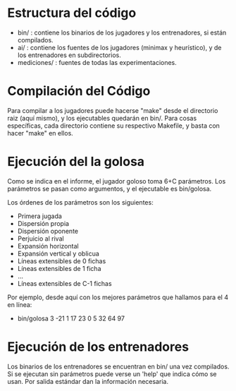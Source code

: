 # Estructura del código

* bin/ : contiene los binarios de los jugadores y los entrenadores, si están compilados.
* ai/ : contiene los fuentes de los jugadores (minimax y heurístico), y de los entrenadores en subdirectorios.
* mediciones/ : fuentes de todas las experimentaciones.


# Compilación del Código

Para compilar a los jugadores puede hacerse "make" desde el directorio raiz (aquí mismo), y los ejecutables quedarán en bin/.
Para cosas específicas, cada directorio contiene su respectivo Makefile, y basta con hacer "make" en ellos.


# Ejecución del la golosa
Como se indica en el informe, el jugador goloso toma 6+C parámetros. Los parámetros se pasan como argumentos, y el ejecutable es bin/golosa.

Los órdenes de los parámetros son los siguientes:

* Primera jugada
* Dispersión propia
* Dispersión oponente
* Perjuicio al rival
* Expansión horizontal
* Expansión vertical y oblicua
* Líneas extensibles de 0 fichas
* Líneas extensibles de 1 ficha
* ...
* Líneas extensibles de C-1 fichas

Por ejemplo, desde aquí con los mejores parámetros que hallamos para el 4 en línea:

* bin/golosa 3 -21 1 17 23 0 5 32 64 97



# Ejecución de los entrenadores

Los binarios de los entrenadores se encuentran en bin/ una vez compilados. Si se ejecutan sin parámetros puede verse un 'help' que indica cómo se usan. Por salida estándar dan la información necesaria.
